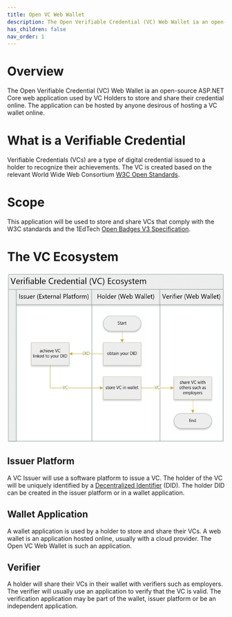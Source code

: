 ```yaml
---
title: Open VC Web Wallet
description: The Open Verifiable Credential (VC) Web Wallet ia an open-source ASP.NET Core web application used by VC Holders to store and share their credential online
has_children: false
nav_order: 1
---
```


# Overview

The Open Verifiable Credential (VC) Web Wallet ia an open-source ASP.NET Core web application used by VC Holders to store and share their credential online. The application can be hosted by anyone desirous of hosting a VC wallet online.

# What is a Verifiable Credential

Verifiable Credentials (VCs) are a type of digital credential issued to a holder to recognize their achievements. The VC is created based on the relevant World Wide Web Consortium [W3C Open Standards](https://www.w3.org/TR/vc-data-model-2.0/).

# Scope

This application will be used to store and share VCs that comply with the W3C standards and the 1EdTech [Open Badges V3 Specification](https://www.imsglobal.org/spec/ob/v3p0/).

# The VC Ecosystem

![image](./images/vc-ecosystem.png)

## Issuer Platform

A VC Issuer will use a software platform to issue a VC. The holder of the VC will be uniquely identified by a [Decentralized Identifier]() (DID). The holder DID can be created in the issuer platform or in a wallet application.

## Wallet Application

A wallet application is used by a holder to store and share their VCs. A web wallet is an application hosted online, usually with a cloud provider. The Open VC Web Wallet is such an application.

## Verifier

A holder will share their VCs in their wallet with verifiers such as employers. The verifier will usually use an application to verify that the VC is valid. The verification application may be part of the wallet, issuer platform or be an independent application.

